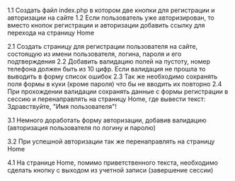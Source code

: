1.1 Создать файл index.php в котором две кнопки для регистрации и авторизации на сайте
1.2 Если пользователь уже авторизирован, то вместо кнопок регистрации и авторизации добавить ссылку для 
перехода на страницу Home

2.1 Создать страницу для регистрации пользователя на сайте, состоящую из имени пользователя, логина, пароля и его подтверждения
2.2 Добавить валидацию полей на пустоту, номер телефона должен быть из 10 цифр. Если валидация не прошла то выводить 
в форму список ошибок
2.3 Так же необходимо сохранять поля формы в куки (кроме пароля) что бы не вводить их повторно
2.4 При прохождении валидации сохранять данные с формы регистрации в сессию и перенаправлять на страницу Home, 
где вывести текст: Здравствуйте, "Имя пользователя"!

3.1 Немного доработать форму авторизации, добавив валидацию (авторизация пользователя по логину и паролю)

3.2 При успешной авторизации так же перенаправлять на страницу Home

4.1 На странице Home, помимо приветственного текста, необходимо сделать кнопку с выходом из учетной записи (завершение сессии)
